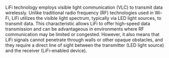 LiFi technology employs visible light communication (VLC) to transmit data wirelessly. Unlike traditional radio frequency (RF) technologies used in Wi-Fi, LiFi utilizes the visible light spectrum, typically via LED light sources, to transmit data. This characteristic allows LiFi to offer high-speed data transmission and can be advantageous in environments where RF communication may be limited or congested. However, it also means that LiFi signals cannot penetrate through walls or other opaque obstacles, and they require a direct line of sight between the transmitter (LED light source) and the receiver (LiFi-enabled device).
